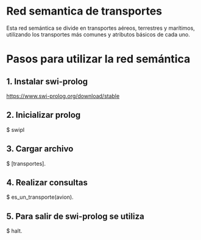 # Red semantica de transportes

Esta red semántica se divide en transportes aéreos, terrestres y marítimos, utilizando los transportes más comunes y atributos básicos de cada uno.

# Pasos para utilizar la red semántica

## 1. Instalar swi-prolog

https://www.swi-prolog.org/download/stable

## 2. Inicializar prolog

$ swipl

## 3. Cargar archivo

$ [transportes].

## 4. Realizar consultas

$ es_un_transporte(avion).

## 5. Para salir de swi-prolog se utiliza

$ halt.